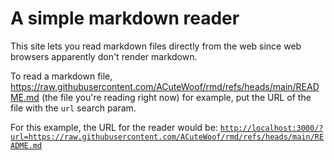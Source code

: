 # A simple markdown reader

This site lets you read markdown files directly from the web since web browsers apparently don't render markdown.

To read a markdown file, https://raw.githubusercontent.com/ACuteWoof/rmd/refs/heads/main/README.md (the file you're reading right now) for example, put the URL of the file with the `url` search param.

For this example, the URL for the reader would be: [`http://localhost:3000/?url=https://raw.githubusercontent.com/ACuteWoof/rmd/refs/heads/main/README.md`](http://localhost:3000/?url=https://raw.githubusercontent.com/ACuteWoof/rmd/refs/heads/main/README.md)
